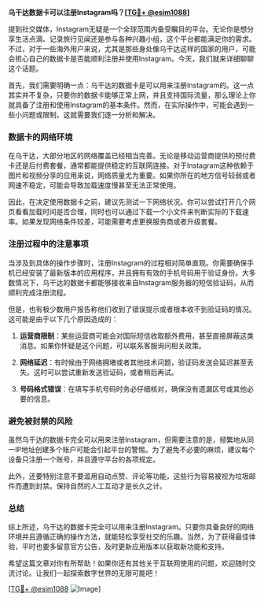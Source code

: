 **乌干达数据卡可以注册Instagram吗？[[TG💪+ @esim1088](https://t.me/s/esim1088)]**

提到社交媒体，Instagram无疑是一个全球范围内备受瞩目的平台。无论你是想分享生活点滴、记录旅行见闻还是参与各种兴趣小组，这个平台都能满足你的需求。不过，对于一些海外用户来说，尤其是那些身处像乌干达这样的国家的用户，可能会担心自己的数据卡是否能顺利注册并使用Instagram。今天，我们就来详细聊聊这个话题。

首先，我们需要明确一点：乌干达的数据卡是可以用来注册Instagram的。这一点其实并不复杂，只要你的数据卡能够正常上网，并且支持国际流量，那么理论上你就具备了注册和使用Instagram的基本条件。然而，在实际操作中，可能会遇到一些小问题或限制，这就需要我们逐一分析和解决。

### 数据卡的网络环境

在乌干达，大部分地区的网络覆盖已经相当完善。无论是移动运营商提供的预付费卡还是后付费套餐，通常都能提供稳定的互联网连接。对于Instagram这种依赖于图片和视频分享的应用来说，网络质量尤为重要。如果你所在的地方信号较弱或者网速不稳定，可能会导致加载速度慢甚至无法正常使用。

因此，在决定使用数据卡之前，建议先测试一下网络状况。你可以尝试打开几个网页看看加载时间是否合理，同时也可以通过下载一个小文件来判断实际的下载速率。如果发现网络条件较差，可能需要考虑更换服务商或者升级套餐。

### 注册过程中的注意事项

当涉及到具体的操作步骤时，注册Instagram的过程相对简单直观。你需要确保手机已经安装了最新版本的应用程序，并且拥有有效的手机号码用于验证身份。大多数情况下，乌干达的数据卡都能够接收来自Instagram服务器的短信验证码，从而顺利完成注册流程。

但是，也有极少数用户报告称他们收到了错误提示或者根本收不到验证码的情况。这可能是由于以下几个原因造成的：

1. **运营商限制**：某些运营商可能会对国际短信收取额外费用，甚至直接屏蔽这类消息。如果你怀疑是这个问题，可以联系客服询问相关政策。
   
2. **网络延迟**：有时候由于网络拥堵或者其他技术问题，验证码发送会延迟甚至丢失。这时可以尝试重新发送验证码，或者稍后再试。

3. **号码格式错误**：在填写手机号码时务必仔细核对，确保没有遗漏区号或其他必要的信息。

### 避免被封禁的风险

虽然乌干达的数据卡完全可以用来注册Instagram，但需要注意的是，频繁地从同一IP地址创建多个账户可能会引起平台的警惕。为了避免不必要的麻烦，建议每个设备只注册一个账号，并且遵守平台的各项规定。

此外，还要特别注意不要滥用自动点赞、评论等功能，这些行为容易被视为垃圾邮件而遭到封禁。保持自然的人工互动才是长久之计。

### 总结

综上所述，乌干达的数据卡完全可以用来注册Instagram。只要你具备良好的网络环境并且遵循正确的操作方法，就能轻松享受社交的乐趣。当然，为了获得最佳体验，平时也要多留意官方公告，及时更新应用版本以获取新功能和支持。

希望这篇文章对你有所帮助！如果你还有其他关于互联网使用的问题，欢迎随时交流讨论。让我们一起探索数字世界的无限可能吧！

[[TG💪+ @esim1088](https://t.me/s/esim1088) ![Image](https://i.postimg.cc/4NQfJmqS/Snipaste-2025-05-13-00-14-12.png)]